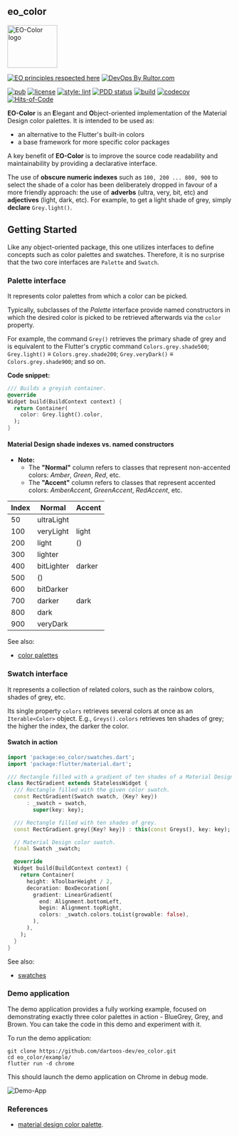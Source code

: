 ## eo_color

<img
src="https://user-images.githubusercontent.com/24878574/118523677-bdb5c500-b713-11eb-942f-26a7e0b4554e.png"
alt="EO-Color logo" width="112" height="96"/>

[![EO principles respected here](https://www.elegantobjects.org/badge.svg)](https://www.elegantobjects.org)
[![DevOps By Rultor.com](https://www.rultor.com/b/dartoos-dev/eo_color)](https://www.rultor.com/p/dartoos-dev/eo_color)

[![pub](https://img.shields.io/pub/v/eo_color)](https://pub.dev/packages/eo_color)
[![license](https://img.shields.io/badge/license-mit-green.svg)](https://github.com/dartoos-dev/eo_color/blob/master/LICENSE)
[![style: lint](https://img.shields.io/badge/style-lint-4BC0F5.svg)](https://pub.dev/packages/lint)
[![PDD status](https://www.0pdd.com/svg?name=dartoos-dev/eo_color)](https://www.0pdd.com/p?name=dartoos-dev/eo_color)
[![build](https://github.com/dartoos-dev/eo_color/actions/workflows/build.yml/badge.svg)](https://github.com/dartoos-dev/eo_color/actions/)
[![codecov](https://codecov.io/gh/dartoos-dev/eo_color/branch/master/graph/badge.svg)](https://codecov.io/gh/dartoos-dev/eo_color)
[![Hits-of-Code](https://hitsofcode.com/github/dartoos-dev/eo_color?branch=master)](https://hitsofcode.com/github/dartoos-dev/eo_color/view?branch=master)

**EO-Color** is an **E**legant and **O**bject-oriented implementation of the
Material Design color palettes. It is intended to be used as:

- an alternative to the Flutter's built-in colors
- a base framework for more specific color packages

A key benefit of **EO-Color** is to improve the source code readability and
maintainability by providing a declarative interface.

The use of **obscure numeric indexes** such as `100, 200 ... 800, 900` to
select the shade of a color has been deliberately dropped in favour of a more
friendly approach: the use of **adverbs** (ultra, very, bit, etc) and
**adjectives** (light, dark, etc). For example, to get a light shade of grey,
simply **declare** `Grey.light()`.

## Getting Started

Like any object-oriented package, this one utilizes interfaces to define
concepts such as color palettes and swatches. Therefore, it is no surprise that
the two core interfaces are `Palette` and `Swatch`.

### Palette interface

It represents color palettes from which a color can be picked.

Typically, subclasses of the _Palette_ interface provide named constructors in
which the desired color is picked to be retrieved afterwards via the `color`
property.

For example, the command `Grey()` retrieves the primary shade of grey and is
equivalent to the Flutter's cryptic command `Colors.grey.shade500`;
`Grey.light()` ≡ `Colors.grey.shade200`; `Grey.veryDark()` ≡
`Colors.grey.shade900`; and so on.

**Code snippet:**

```dart
/// Builds a greyish container.
@override
Widget build(BuildContext context) {
  return Container(
    color: Grey.light().color,
  );
}
```

#### Material Design shade indexes vs. named constructors

- **Note:**
  - The **"Normal"** column refers to classes that represent non-accented colors:
    _Amber_, _Green_, _Red_, etc.
  - The **"Accent"** column refers to classes that represent accented colors: _AmberAccent_,
    _GreenAccent_, _RedAccent_, etc.

| Index | Normal     | Accent |
| :---- | ---------- | :----- |
| 50    | ultraLight |        |
| 100   | veryLight  | light  |
| 200   | light      | ()     |
| 300   | lighter    |        |
| 400   | bitLighter | darker |
| 500   | ()         |        |
| 600   | bitDarker  |        |
| 700   | darker     | dark   |
| 800   | dark       |        |
| 900   | veryDark   |        |

See also:

- [color palettes](https://pub.dev/documentation/eo_color/latest/palettes/palettes-library.html)

### Swatch interface

It represents a collection of related colors, such as the rainbow colors, shades
of grey, etc.

Its single property `colors` retrieves several colors at once as an
`Iterable<Color>` object. E.g., `Greys().colors` retrieves ten shades of grey;
the higher the index, the darker the color.

#### Swatch in action

```dart
import 'package:eo_color/swatches.dart';
import 'package:flutter/material.dart';

/// Rectangle filled with a gradient of ten shades of a Material Design color.
class RectGradient extends StatelessWidget {
  /// Rectangle filled with the given color swatch.
  const RectGradient(Swatch swatch, {Key? key})
      : _swatch = swatch,
        super(key: key);

  /// Rectangle filled with ten shades of grey.
  const RectGradient.grey({Key? key}) : this(const Greys(), key: key);

  // Material Design color swatch.
  final Swatch _swatch;

  @override
  Widget build(BuildContext context) {
    return Container(
      height: kToolbarHeight / 2,
      decoration: BoxDecoration(
        gradient: LinearGradient(
          end: Alignment.bottomLeft,
          begin: Alignment.topRight,
          colors: _swatch.colors.toList(growable: false),
        ),
      ),
    );
  }
}
```

See also:

- [swatches](https://pub.dev/documentation/eo_color/latest/swatches/swatches-library.html)

### Demo application

The demo application provides a fully working example, focused on
demonstrating exactly three color palettes in action - BlueGrey, Grey, and
Brown. You can take the code in this demo and experiment with it.

To run the demo application:

```shell
git clone https://github.com/dartoos-dev/eo_color.git
cd eo_color/example/
flutter run -d chrome
```

This should launch the demo application on Chrome in debug mode.

![Demo-App](https://user-images.githubusercontent.com/24878574/122656689-440a6000-d133-11eb-9100-46d6ff344283.png)

### References

- [material design color palette](https://material.io/archive/guidelines/style/color.html#color-color-palette).
